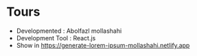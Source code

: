 # Tours
- Developmented : Abolfazl mollashahi
- Development Tool : React.js
- Show in https://generate-lorem-ipsum-mollashahi.netlify.app
